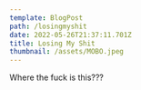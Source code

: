 ```yaml
---
template: BlogPost
path: /losingmyshit
date: 2022-05-26T21:37:11.701Z
title: Losing My Shit
thumbnail: /assets/MOBO.jpeg
---
```

Where the fuck is this???
